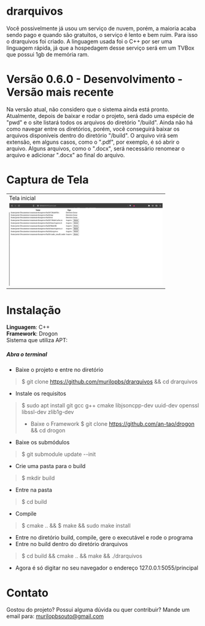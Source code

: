 # drarquivos
Você possivelmente já usou um serviço de nuvem, porém, a maioria acaba sendo pago e quando são gratuitos, o serviço é lento e bem ruim. Para isso o drarquivos foi criado.
A linguagem usada foi o C++ por ser uma linguagem rápida, já que a hospedagem desse serviço será em um TVBox que possui 1gb de memória ram.

# Versão 0.6.0 - Desenvolvimento - Versão mais recente
Na versão atual, não considero que o sistema ainda está pronto. Atualmente, depois de baixar e rodar o projeto, será dado uma espécie de "pwd" e o site listará todos os arquivos do diretório "/build". Ainda não há como navegar entre os diretórios, porém, você conseguirá baixar os arquivos disponíveis dentro do diretório "/build". O arquivo virá sem extensão, em alguns casos, como o ".pdf", por exemplo, é só abrir o arquivo. Alguns arquivos, como o ".docx", será necessário renomear o arquivo e adicionar ".docx" ao final do arquivo.

# Captura de Tela
<table>
    <tr>
        <td>Tela inicial</td>
    </tr>
    <tr>
        <td><img src="/capturasDeTela/1.png" width="400"></td>
    </tr>
</table>

# Instalação
**Linguagem**: C++<br>
**Framework**: Drogon<br>
Sistema que utiliza APT:

##### Abra o terminal
- Baixe o projeto e entre no diretório
> $ git clone https://github.com/murilopbs/drarquivos && cd drarquivos
- Instale os requisitos
> $ sudo apt install git gcc g++ cmake libjsoncpp-dev uuid-dev openssl libssl-dev zlib1g-dev
> - Baixe o Framework
> $ git clone https://github.com/an-tao/drogon && cd drogon
- Baixe os submódulos
> $ git submodule update --init
- Crie uma pasta para o build
> $ mkdir build
- Entre na pasta
> $ cd build
- Compile
> $ cmake .. && $ make && sudo make install
- Entre no diretório build, compile, gere o executável e rode o programa
- Entre no build dentro do diretório drarquivos
> $ cd build && cmake .. && make && ./drarquivos
- Agora é só digitar no seu navegador o endereço 127.0.0.1:5055/principal

# Contato
Gostou do projeto? Possui alguma dúvida ou quer contribuir? Mande um email para: murilopbsouto@gmail.com

